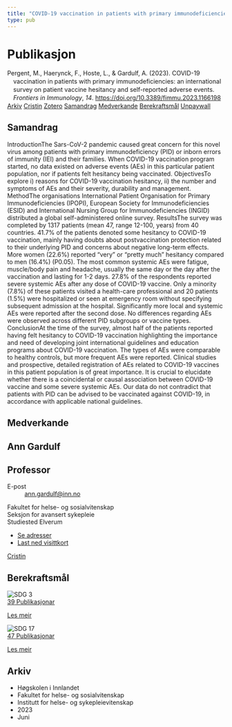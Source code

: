 ```yaml
---
title: "COVID-19 vaccination in patients with primary immunodeficiencies: an international survey on patient vaccine hesitancy and self-reported adverse events"
type: pub
---
```

<h1>Publikasjon</h1>
<article id="csl-bib-container-U49GWP8E" class="csl-bib-container">
  <div class="csl-bib-body" style="line-height: 1.35; padding-left: 1em; text-indent:-1em;">
  <div class="csl-entry">Pergent, M., Haerynck, F., Hoste, L., &amp; Gardulf, A. (2023). COVID-19 vaccination in patients with primary immunodeficiencies: an international survey on patient vaccine hesitancy and self-reported adverse events. <i>Frontiers in Immunology</i>, <i>14</i>. <a href="https://doi.org/10.3389/fimmu.2023.1166198">https://doi.org/10.3389/fimmu.2023.1166198</a></div>
</div>
  <div class="csl-bib-buttons">
    <a href="#taxonomy-article-U49GWP8E" class="csl-bib-button">Arkiv</a>
    <a href="https://app.cristin.no/results/show.jsf?id=2153815" alt="Cristin URL" class="csl-bib-button">Cristin</a>
    <a href="http://zotero.org/groups/5022929/items/U49GWP8E" alt="Zotero URL" class="csl-bib-button">Zotero</a>
    <a href="#abstract-article-U49GWP8E" class="csl-bib-button">Samandrag</a>
    <a href="#contributors-article-U49GWP8E" class="csl-bib-button">Medverkande</a>
    <a href="#sdg-article-U49GWP8E" class="csl-bib-button">Berekraftsmål</a>
    <a href="https://www.frontiersin.org/articles/10.3389/fimmu.2023.1166198/pdf" class="csl-bib-button">Unpaywall</a>
  </div>
  <div id="csl-bib-meta-container-U49GWP8E"></div>
</article>
<div id="csl-bib-meta-U49GWP8E" class="csl-bib-meta">
  <article id="abstract-article-U49GWP8E" class="abstract-article">
    <h1>Samandrag</h1>
    IntroductionThe Sars-CoV-2 pandemic caused great concern for this novel virus among patients with primary immunodeficiency (PID) or inborn errors of immunity (IEI) and their families. When COVID-19 vaccination program started, no data existed on adverse events (AEs) in this particular patient population, nor if patients felt hesitancy being vaccinated. ObjectivesTo explore i) reasons for COVID-19 vaccination hesitancy, ii) the number and symptoms of AEs and their severity, durability and management. MethodThe organisations International Patient Organisation for Primary Immunodeficiencies (IPOPI), European Society for Immunodeficiencies (ESID) and International Nursing Group for Immunodeficiencies (INGID) distributed a global self-administered online survey. ResultsThe survey was completed by 1317 patients (mean 47, range 12-100, years) from 40 countries. 41.7% of the patients denoted some hesitancy to COVID-19 vaccination, mainly having doubts about postvaccination protection related to their underlying PID and concerns about negative long-term effects. More women (22.6%) reported “very” or “pretty much” hesitancy compared to men (16.4%) (P0.05). The most common systemic AEs were fatigue, muscle/body pain and headache, usually the same day or the day after the vaccination and lasting for 1-2 days. 27.8% of the respondents reported severe systemic AEs after any dose of COVID-19 vaccine. Only a minority (7.8%) of these patients visited a health-care professional and 20 patients (1.5%) were hospitalized or seen at emergency room without specifying subsequent admission at the hospital. Significantly more local and systemic AEs were reported after the second dose. No differences regarding AEs were observed across different PID subgroups or vaccine types. ConclusionAt the time of the survey, almost half of the patients reported having felt hesitancy to COVID-19 vaccination highlighting the importance and need of developing joint international guidelines and education programs about COVID-19 vaccination. The types of AEs were comparable to healthy controls, but more frequent AEs were reported. Clinical studies and prospective, detailed registration of AEs related to COVID-19 vaccines in this patient population is of great importance. It is crucial to elucidate whether there is a coincidental or causal association between COVID-19 vaccine and some severe systemic AEs. Our data do not contradict that patients with PID can be advised to be vaccinated against COVID-19, in accordance with applicable national guidelines.
  </article>
  <article id="contributors-article-U49GWP8E" class="contributors-article">
    <h1>Medverkande</h1>
    <div class="personas">
<div class="vrtx-hinn-person-card">
<div class="photo">
<i class="lar la-user-circle missing-person"></i>
</div>
<div class="info">
<hgroup><h1>Ann Gardulf</h1>
<h2>Professor</h2>
</hgroup><dl>
<dt>E-post</dt>
<dd>
<a href="mailto:ann.gardulf@inn.no">ann.gardulf@inn.no</a>
</dd>
</dl>
<p>
Fakultet for helse- og sosialvitenskap<br>
Seksjon for avansert sykepleie<br>
Studiested Elverum
</p>
<ul class="vrtx-hinn-links">
<li><a href="https://www.inn.no/finn-en-ansatt/ann-gardulf.html#vrtx-hinn-addresses">Se adresser</a></li>
<li><a href="https://www.inn.no/finn-en-ansatt/ann-gardulf.html?vrtx=vcf">Last ned visittkort</a></li>
</ul>
</div>
</div>
<a href="https://app.cristin.no/persons/show.jsf?id=1318305" alt="Cristin URL" class="personas-cristin">Cristin</a>
</div>
  </article>
  <article id="sdg-article-U49GWP8E" class="sdg-article">
    <h1>Berekraftsmål</h1>
    <div class="sdg-container"><div id="sdg3" class="sdg">
<img src="{{< params subfolder >}}images/sdg/sdg03_no.png" class="image" alt="SDG 3">
<div class="sdg-overlay">
<a href="{{< params subfolder >}}no/archive/?sdg=3#archive" class="sdg-publication-count"><span>39</span> Publikasjonar</a>
<p><a href="https://www.fn.no/om-fn/fns-baerekraftsmaal/god-helse-og-livskvalitet?lang=nno-NO" class="sdg-read-more">Les meir</a></p>
</div>
</div> <div id="sdg17" class="sdg">
<img src="{{< params subfolder >}}images/sdg/sdg17_no.png" class="image" alt="SDG 17">
<div class="sdg-overlay">
<a href="{{< params subfolder >}}no/archive/?sdg=17#archive" class="sdg-publication-count"><span>47</span> Publikasjonar</a>
<p><a href="https://www.fn.no/om-fn/fns-baerekraftsmaal/samarbeid-for-aa-naa-maalene?lang=nno-NO" class="sdg-read-more">Les meir</a></p>
</div>
</div></div>
  </article>
  <article id="taxonomy-article-U49GWP8E" class="taxonomy-article">
    <h1>Arkiv</h1>
    <ul>
      <li>Høgskolen i Innlandet</li>
      <li>Fakultet for helse- og sosialvitenskap</li>
      <li>Institutt for helse- og sykepleievitenskap</li>
      <li>2023</li>
      <li>Juni</li>
    </ul>
  </article>
</div>
